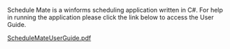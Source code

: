 Schedule Mate is a winforms scheduling application written in C#. For help in running the application please click the link below to access the User Guide.

[ScheduleMateUserGuide.pdf](https://github.com/user-attachments/files/15973402/ScheduleMateUserGuide.pdf)
